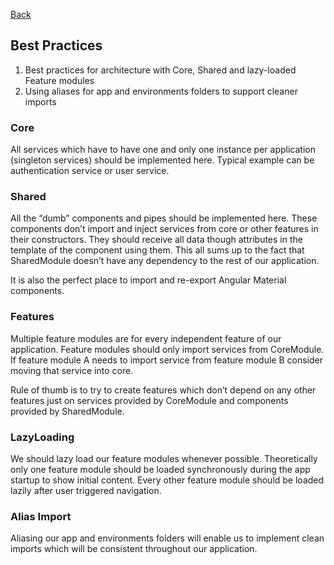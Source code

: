 [Back](../angular.md)

## Best Practices

1. Best practices for architecture with Core, Shared and lazy-loaded Feature modules
2. Using aliases for app and environments folders to support cleaner imports

### Core

All services which have to have one and only one instance per application (singleton services) should be implemented here. Typical example can be authentication service or user service. 

### Shared

All the “dumb” components and pipes should be implemented here. These components don’t import and inject services from core or other features in their constructors. They should receive all data though attributes in the template of the component using them. This all sums up to the fact that SharedModule doesn’t have any dependency to the rest of our application.

It is also the perfect place to import and re-export Angular Material components.

### Features

Multiple feature modules are for every independent feature of our application. Feature modules should only import services from CoreModule. If feature module A needs to import service from feature module B consider moving that service into core.

Rule of thumb is to try to create features which don’t depend on any other features just on services provided by CoreModule and components provided by SharedModule.

### LazyLoading

We should lazy load our feature modules whenever possible. Theoretically only one feature module should be loaded synchronously during the app startup to show initial content. Every other feature module should be loaded lazily after user triggered navigation.

### Alias Import 

Aliasing our app and environments folders will enable us to implement clean imports which will be consistent throughout our application.